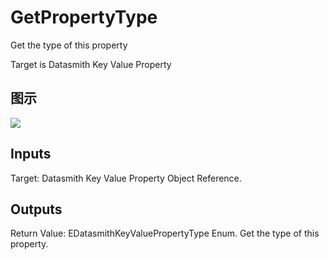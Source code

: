 # GetPropertyType

Get the type of this property

Target is Datasmith Key Value Property

## 图示

![]($-20221218-18373746.png)

## Inputs

Target: Datasmith Key Value Property Object Reference.  

## Outputs

Return Value: EDatasmithKeyValuePropertyType Enum. Get the type of this property.

